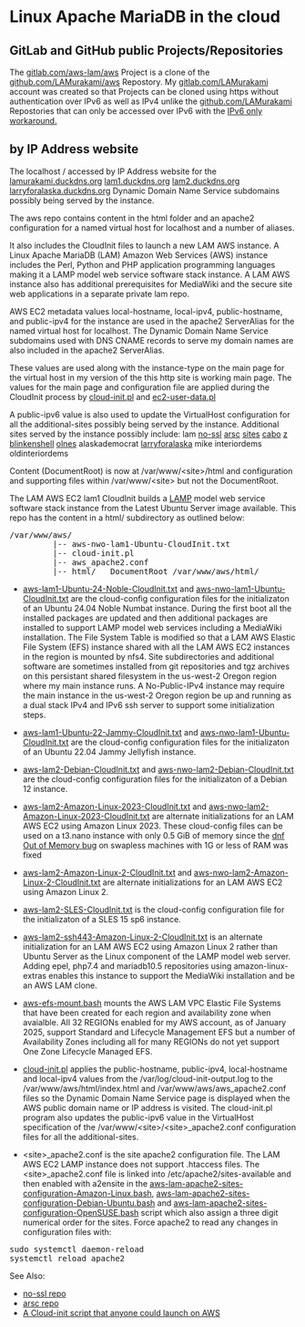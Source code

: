 # Linux Apache MariaDB in the cloud
## GitLab and GitHub public Projects/Repositories
The
[gitlab.com/aws-lam/aws](https://gitlab.com/aws-lam/aws)
Project is a clone of the
[github.com/LAMurakami/aws](https://github.com/LAMurakami/aws)
Repostory.  My
[gitlab.com/LAMurakami](https://gitlab.com/LAMurakami)
account was created so that Projects can be cloned using https without
authentication over IPv6 as well as IPv4 unlike the
[github.com/LAMurakami](https://github.com/LAMurakami)
Repostories that can only be accessed over IPv6 with the
[IPv6 only workaround.](https://lamurakami.github.io/blog/2024/06/05/Access-GitHub-com-from-an-instance-without-a-public-IPv4-address.html)

## by IP Address website
The localhost / accessed by IP Address website for the
[lamurakami.duckdns.org](http://lamurakami.duckdns.org/)
[lam1.duckdns.org](http://lam1.duckdns.org/)
[lam2.duckdns.org](http://lam2.duckdns.org/)
[larryforalaska.duckdns.org](http://larryforalaska.duckdns.org/)
Dynamic Domain Name Service subdomains possibly being served by the instance.

The aws repo contains content in the html folder and an apache2 configuration for a named virtual host for localhost and a number of aliases.

It also includes the CloudInit files to launch a new LAM AWS instance.  A Linux Apache MariaDB (LAM) Amazon Web Services (AWS) instance includes the Perl, Python and PHP application programming languages making it a LAMP model web service software stack instance.  A LAM AWS instance also has additional prerequisites for MediaWiki and the secure site web applications in a separate private lam repo.

AWS EC2 metadata values
local-hostname, local-ipv4, public-hostname, and public-ipv4
for the instance are used
in the apache2 ServerAlias for the named virtual host for localhost.
The Dynamic Domain Name Service subdomains used with DNS CNAME records
to serve my domain names are also included in the apache2 ServerAlias.

These values are used along with the instance-type on the main page for the
virtual host in my version of the this http site is working main page.  The values for the main page and configuration file are applied during the CloudInit process by [cloud-init.pl](https://gitlab.com/aws-lam/aws/-/blob/master/cloud-init.pl?ref_type=heads) and [ec2-user-data.pl](https://gitlab.com/aws-lam/aws/-/blob/master/ec2-user-data.pl?ref_type=heads)

A public-ipv6 value is also used to update the VirtualHost configuration for all the additional-sites possibly being served by the instance.
Additional sites served by the instance possibly include:
lam
[no-ssl](https://gitlab.com/aws-lam/no-ssl/-/tree/master?ref_type=heads)
[arsc](https://gitlab.com/aws-lam/arsc/-/tree/master?ref_type=heads)
[sites](https://gitlab.com/aws-lam/sites/-/tree/master?ref_type=heads)
[cabo](https://gitlab.com/aws-lam/cabo/-/tree/master?ref_type=heads)
[z](https://gitlab.com/aws-lam/z/-/tree/master?ref_type=heads)
[blinkenshell](https://gitlab.com/aws-lam/blinkenshell/-/tree/master?ref_type=heads)
[olnes](https://gitlab.com/aws-lam/olnes/-/tree/master?ref_type=heads)
alaskademocrat
[larryforalaska](https://gitlab.com/aws-lam/larryforalaska/-/tree/master?ref_type=heads)
mike
interiordems
oldinteriordems

Content (DocumentRoot) is now at /var/www/&lt;site&gt;/html and
configuration and supporting files within /var/www/&lt;site&gt; but not the
DocumentRoot.

The LAM AWS EC2 lam1 CloudInit builds a
[LAMP](https://en.wikipedia.org/wiki/LAMP_(software_bundle))
model web service software
stack instance from the Latest Ubuntu Server image available.
This repo has the
content in a html/ subdirectory as outlined below:

<pre>/var/www/aws/
         |-- aws-nwo-lam1-Ubuntu-CloudInit.txt
         |-- cloud-init.pl
         |-- aws_apache2.conf
         |-- html/   DocumentRoot /var/www/aws/html/</pre>

* [aws-lam1-Ubuntu-24-Noble-CloudInit.txt](https://gitlab.com/aws-lam/aws/-/blob/master/aws-lam1-Ubuntu-24-Noble-CloudInit.txt?ref_type=heads)
and
[aws-nwo-lam1-Ubuntu-CloudInit.txt](https://gitlab.com/aws-lam/aws/-/blob/master/aws-nwo-lam1-Ubuntu-CloudInit.txt?ref_type=heads)
are the cloud-config configuration files for the initializaton
of an Ubuntu 24.04 Noble Numbat instance.  During the first boot all the
installed packages are updated and then additional packages are installed
to support LAMP model web services including a MediaWiki installation.
The File System Table is modified so that a LAM AWS Elastic File System (EFS)
instance shared with all the LAM AWS EC2 instances in the region
is mounted by nfs4.
Site subdirectories and additional software are sometimes installed from git
repositories and tgz archives on this persistant shared filesystem
in the us-west-2 Oregon region where my main instance runs.
A No-Public-IPv4 instance may require the main instance in the us-west-2 Oregon
region be up and running as a dual stack IPv4 and IPv6 ssh server to support
some initialization steps.

* [aws-lam1-Ubuntu-22-Jammy-CloudInit.txt](https://gitlab.com/aws-lam/aws/-/blob/master/aws-lam1-Ubuntu-22-Jammy-CloudInit.txt?ref_type=heads)
and
[aws-nwo-lam1-Ubuntu-CloudInit.txt](https://gitlab.com/aws-lam/aws/-/blob/master/aws-nwo-lam1-Ubuntu-CloudInit.txt?ref_type=heads)
are the cloud-config configuration files for the initializaton
of an Ubuntu 22.04 Jammy Jellyfish instance.

* [aws-lam2-Debian-CloudInit.txt](https://gitlab.com/aws-lam/aws/-/blob/master/aws-lam2-Debian-CloudInit.txt?ref_type=heads)
and
[aws-nwo-lam2-Debian-CloudInit.txt](https://gitlab.com/aws-lam/aws/-/blob/master/aws-lam2-Debian-CloudInit.txt?ref_type=heads)
are the cloud-config configuration files for the initializaton
of a Debian 12 instance.

* [aws-lam2-Amazon-Linux-2023-CloudInit.txt](https://gitlab.com/aws-lam/aws/-/blob/master/aws-lam2-Amazon-Linux-2023-CloudInit.txt?ref_type=heads)
and
[aws-nwo-lam2-Amazon-Linux-2023-CloudInit.txt](https://gitlab.com/aws-lam/aws/-/blob/master/aws-nwo-lam2-Amazon-Linux-2023-CloudInit.txt?ref_type=heads)
are alternate initializations for an LAM AWS EC2 using Amazon Linux 2023.
These cloud-config files can be used on a t3.nano instance with only 0.5 GiB of
memory since the
[dnf Out of Memory bug](https://bugzilla.redhat.com/show_bug.cgi?id=1907030)
on swapless machines with 1G or less
of RAM was fixed

* [aws-lam2-Amazon-Linux-2-CloudInit.txt](https://gitlab.com/aws-lam/aws/-/blob/master/aws-lam2-Amazon-Linux-2-CloudInit.txt?ref_type=heads)
and
[aws-nwo-lam2-Amazon-Linux-2-CloudInit.txt](https://gitlab.com/aws-lam/aws/-/blob/master/aws-nwo-lam2-Amazon-Linux-2-CloudInit.txt?ref_type=heads)
are alternate initializations for an LAM AWS EC2 using Amazon Linux 2.

* [aws-lam2-SLES-CloudInit.txt](https://gitlab.com/aws-lam/aws/-/blob/master/aws-lam2-SLES-CloudInit.txt?ref_type=heads) is the cloud-config configuration file for the initializaton of a SLES 15 sp6 instance.

* [aws-lam2-ssh443-Amazon-Linux-2-CloudInit.txt](https://gitlab.com/aws-lam/aws/-/blob/master/aws-lam2-ssh443-Amazon-Linux-2-CloudInit.txt?ref_type=heads)
is an alternate initialization
for an LAM AWS EC2 using Amazon Linux 2 rather than Ubuntu Server as the
Linux component of the LAMP model web server.  Adding epel, php7.4 and
mariadb10.5 repositories using amazon-linux-extras enables this instance
to support the MediaWiki installation and be an AWS LAM clone.

* [aws-efs-mount.bash](https://gitlab.com/aws-lam/aws/-/blob/master/aws-efs-mount.bash?ref_type=heads)
mounts the AWS LAM VPC Elastic File Systems that have been created for each region
and availability zone when avaialble.  All 32 REGIONs enabled for my AWS account,
as of January 2025, support Standard and Lifecycle Management EFS but a number of
Availability Zones including all for many REGIONs do not yet support One Zone
Lifecycle Managed EFS.

* [cloud-init.pl](https://gitlab.com/aws-lam/aws/-/blob/master/cloud-init.pl?ref_type=heads)
applies the public-hostname, public-ipv4, local-hostname and
local-ipv4 values from the /var/log/cloud-init-output.log to the
/var/www/aws/html/index.html and /var/www/aws/aws_apache2.conf files so the
Dynamic Domain Name Service page is displayed when the AWS public domain name
or IP address is visited.  The cloud-init.pl program also updates the public-ipv6
value in the VirtualHost specification of the
/var/www/&lt;site&gt;/&lt;site&gt;_apache2.conf configuration files for all the
additional-sites.

* &lt;site&gt;_apache2.conf is the site apache2 configuration file.  The LAM AWS
EC2 LAMP instance does not support .htaccess files.  The &lt;site&gt;_apache2.conf
file is linked into /etc/apache2/sites-available and then enabled with
a2ensite in the
[aws-lam-apache2-sites-configuration-Amazon-Linux.bash](https://gitlab.com/aws-lam/aws/-/blob/master/aws-lam-apache2-sites-configuration-Amazon-Linux.bash?ref_type=heads),
[aws-lam-apache2-sites-configuration-Debian-Ubuntu.bash](https://gitlab.com/aws-lam/aws/-/blob/master/aws-lam-apache2-sites-configuration-Debian-Ubuntu.bash?ref_type=heads) and
[aws-lam-apache2-sites-configuration-OpenSUSE.bash](https://gitlab.com/aws-lam/aws/-/blob/master/aws-lam-apache2-sites-configuration-OpenSUSE.bash?ref_type=heads)
script which also assign
a three digit numerical order for the sites.  Force apache2 to read any
changes in configuration files with:
<pre>sudo systemctl daemon-reload
systemctl reload apache2</pre>

See Also:
* [no-ssl repo](https://gitlab.com/aws-lam/no-ssl/-/tree/master?ref_type=heads)
* [arsc repo](https://gitlab.com/aws-lam/arsc/-/tree/master?ref_type=heads)
* [A Cloud-init script that anyone could launch on AWS](https://lamurakami.github.io/blog/2020/08/04/Cloud-init-script-that-anyone-could-launch-on-AWS.html)
